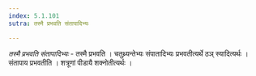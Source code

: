 ```yaml
---
index: 5.1.101
sutra: तस्मै प्रभवति संतापादिभ्यः

---
```

_तस्मै प्रभवति संतापादिभ्यः_ - तस्मै प्रभवति । चतुथ्र्यन्तेभ्यः संपातादिभ्यः प्रभवतीत्यर्थे ठञ् स्यादित्यर्थः । संतापाय प्रभवतीति । शत्रूणां पीडायै शक्नोतीत्यर्थः ।